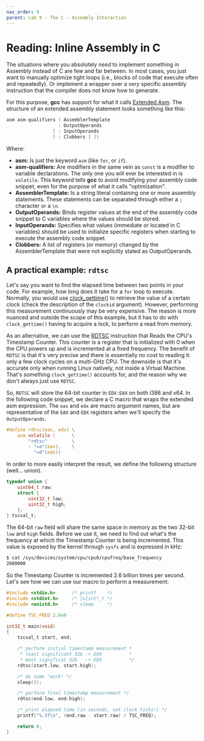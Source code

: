 ```yaml
---
nav_order: 9
parent: Lab 9 - The C - Assembly Interaction
---
```


# Reading: Inline Assembly in C

The situations where you absolutely *need* to implement something in Assembly instead of C are few and far between.
In most cases, you just want to manually optimize tight loops (i.e., blocks of code that execute often and repeatedly).
Or implement a wrapper over a *very* specific assembly instruction that the compiler does not know how to generate.

For this purpose, **gcc** has support for what it calls [Extended Asm](https://gcc.gnu.org/onlinedocs/gcc/Extended-Asm.html).
The structure of an extended assembly statement looks something like this:

```C
asm asm-qualifiers ( AssemblerTemplate
                   : OutputOperands
                 [ : InputOperands
                 [ : Clobbers ] ])
```

Where:

- **asm:** Is just the keyword `asm` (like `for`, or `if`).
- **asm-qualifiers:** Are modifiers in the same vein as `const` is a modifier to variable declarations.
The only one you will ever be interested in is `volatile`.
    This keyword tells **gcc** to avoid modifying your assembly code snippet, even for the purpose of what it calls "optimization".
- **AssemblerTemplate:** Is a string literal containing one or more assembly statements.
These statements can be separated through either a `;` character or a `\n`.
- **OutputOperands:** Binds register values at the end of the assembly code snippet to C variables where the values should be stored.
- **InputOperands:** Specifies what values (immediate or located in C variables) should be used to initialize specific registers when starting to execute the assembly code snippet.
- **Clobbers:** A list of registers (or memory) changed by the AssemblerTemplate that were not explicitly stated as OutputOperands.

## A practical example: `rdtsc`

Let's say you want to find the elapsed time between two points in your code.
For example, how long does it take for a `for` loop to execute.
Normally, you would use [clock_gettime()](https://www.man7.org/linux/man-pages/man3/clock_gettime.3.html) to retrieve the value of a certain clock (check the description of the `clockid` argument).
However, performing this measurement continuously may be very expensive.
The reason is more nuanced and outside the scope of this example, but it has to do with `clock_gettime()` having to acquire a lock, to perform a read from memory.

As an alternative, we can use the [RDTSC](https://www.felixcloutier.com/x86/rdtsc) instruction that Reads the CPU's Timestamp Counter.
This counter is a register that is initialized with 0 when the CPU powers up and is incremented at a fixed frequency.
The benefit of `RDTSC` is that it's very precise and there is essentially no cost to reading it: only a few clock cycles on a multi-GHz CPU.
The downside is that it's accurate only when running Linux natively, not inside a Virtual Machine.
That's something `clock_gettime()` accounts for, and the reason why we don't always just use `RDTSC`.

So, `RDTSC` will store the 64-bit counter in `EDX:EAX` on both i386 and x64.
In the following code snippet, we declare a C macro that wraps the extended asm expression.
The `eax` and `edx` are macro argument names, but are representative of the `EAX` and `EDX` registers when we'll specify the `OutputOperands`.

```C
#define rdtsc(eax, edx) \
    asm volatile (      \
        "rdtsc"         \
        : "=a"(eax),    \
          "=d"(edx))
```

In order to more easily interpret the result, we define the following structure (well... union).

```C
typedef union {
    uint64_t raw;
    struct {
        uint32_t low;
        uint32_t high;
    };
} tscval_t;
```

The 64-bit `raw` field will share the same space in memory as the two 32-bit `low` and `high` fields.
Before we use it, we need to find out what's the frequency at which the Timestamp Counter is being incremented.
This value is exposed by the kernel through `sysfs` and is expressed in kHz:

```bash
$ cat /sys/devices/system/cpu/cpu0/cpufreq/base_frequency
2600000
```

So the Timestamp Counter is incremented 2.6 billion times per second.
Let's see how we can use our macro to perform a measurement:

```C
#include <stdio.h>      /* printf    */
#include <stdint.h>     /* [u]int*_t */
#include <unistd.h>     /* sleep     */

#define TSC_FREQ 2.6e9

int32_t main(void)
{
    tscval_t start, end;

    /* perform initial timestamp measurement *
     * least significant 32b -> EAX          *
     * most significat 32b   -> EDX          */
    rdtsc(start.low, start.high);

    /* do some "work" */
    sleep(3);

    /* perform final timestamp measurement */
    rdtsc(end.low, end.high);

    /* print elapsed time (in seconds, not clock ticks!) */
    printf("%.3f\n", (end.raw - start.raw) / TSC_FREQ);

    return 0;
}
```
